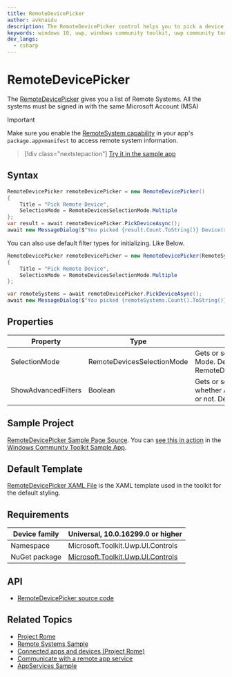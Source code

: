 ```yaml
---
title: RemoteDevicePicker
author: avknaidu
description: The RemoteDevicePicker control helps you to pick a device that you can use to Remote Launch Apps, Services.
keywords: windows 10, uwp, windows community toolkit, uwp community toolkit, uwp toolkit, RemoteDevicePicker, picker
dev_langs:
  - csharp
---
```


# RemoteDevicePicker

The [RemoteDevicePicker](/dotnet/api/microsoft.toolkit.uwp.ui.controls.remotedevicepicker) gives you a list of Remote Systems. All the systems must be signed in with the same Microsoft Account (MSA)

> [!IMPORTANT]
> Make sure you enable the [RemoteSystem capability](/windows/uwp/packaging/app-capability-declarations#general-use-capabilities) in your app's `package.appxmanifest` to access remote system information.

> [!div class="nextstepaction"]
> [Try it in the sample app](uwpct://Controls?sample=RemoteDevicePicker)

## Syntax

```csharp
RemoteDevicePicker remoteDevicePicker = new RemoteDevicePicker()
{
    Title = "Pick Remote Device",
    SelectionMode = RemoteDevicesSelectionMode.Multiple
};
var result = await remoteDevicePicker.PickDeviceAsync();
await new MessageDialog($"You picked {result.Count.ToString()} Device(s)" + Environment.NewLine + string.Join(",", result.Select(x => x.DisplayName.ToString()).ToList())).ShowAsync();
```

You can also use default filter types for initializing. Like Below.

```csharp
RemoteDevicePicker remoteDevicePicker = new RemoteDevicePicker(RemoteSystemDiscoveryType.Proximal, RemoteSystemAuthorizationKind.Anonymous, RemoteSystemStatusType.Any)
{
    Title = "Pick Remote Device",
    SelectionMode = RemoteDevicesSelectionMode.Multiple
};

var remoteSystems = await remoteDevicePicker.PickDeviceAsync();
await new MessageDialog($"You picked {remoteSystems.Count().ToString()} Device(s)" + Environment.NewLine + string.Join(",", remoteSystems.Select(x => x.DisplayName.ToString()).ToList())).ShowAsync();
```

## Properties

| Property | Type | Description |
| -- | -- | -- |
| SelectionMode | RemoteDevicesSelectionMode | Gets or sets the DeviceList Selection Mode. Defaults to RemoteDevicesSelectionMode.Single |
| ShowAdvancedFilters | Boolean | Gets or sets a value indicating whether Advanced Filters are visible or not. Defaults to false |

## Sample Project

[RemoteDevicePicker Sample Page Source](https://github.com/windows-toolkit/WindowsCommunityToolkit/tree/rel/7.1.0/Microsoft.Toolkit.Uwp.SampleApp/SamplePages/RemoteDevicePicker). You can [see this in action](uwpct://Controls?sample=RemoteDevicePicker) in the [Windows Community Toolkit Sample App](https://aka.ms/windowstoolkitapp).

## Default Template

[RemoteDevicePicker XAML File](https://github.com/CommunityToolkit/WindowsCommunityToolkit/blob/rel/7.1.0/Microsoft.Toolkit.Uwp.UI.Controls.Input/RemoteDevicePicker/RemoteDevicePicker.xaml) is the XAML template used in the toolkit for the default styling.

## Requirements

| Device family | Universal, 10.0.16299.0 or higher |
| --- | --- |
| Namespace | Microsoft.Toolkit.Uwp.UI.Controls |
| NuGet package | [Microsoft.Toolkit.Uwp.UI.Controls](https://www.nuget.org/packages/Microsoft.Toolkit.Uwp.UI.Controls/) |

## API

* [RemoteDevicePicker source code](https://github.com/windows-toolkit/WindowsCommunityToolkit/tree/rel/7.1.0/Microsoft.Toolkit.Uwp.UI.Controls.Input/RemoteDevicePicker)

## Related Topics

* [Project Rome](https://developer.microsoft.com/windows/project-rome)
* [Remote Systems Sample](https://github.com/microsoft/Windows-universal-samples/tree/main/Samples/RemoteSystems)
* [Connected apps and devices (Project Rome)](/windows/uwp/launch-resume/connected-apps-and-devices)
* [Communicate with a remote app service](/windows/uwp/launch-resume/communicate-with-a-remote-app-service)
* [AppServices Sample](https://github.com/microsoft/Windows-universal-samples/tree/main/Samples/AppServices)
